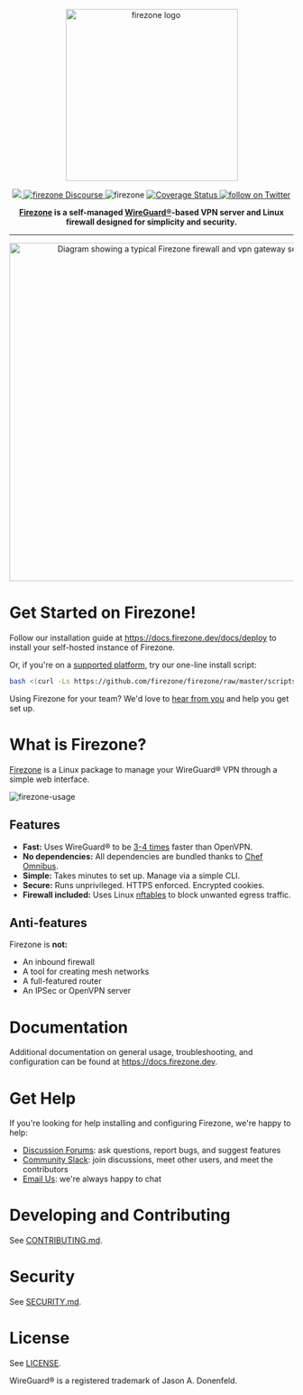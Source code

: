 <p align="center">
  <img src="https://user-images.githubusercontent.com/52545545/144147936-39f3e416-8ba0-4f24-915e-f0515f85bb64.png" alt="firezone logo" width="305"/>
</p>
<p align="center">
  <a href="https://github.com/firezone/firezone/releases">
    <img src="https://img.shields.io/github/v/release/firezone/firezone?color=%23999">
  </a>
  <a href="https://discourse.firez.one">
    <img src="https://img.shields.io/static/v1?logo=discourse&logoColor=959DA5&label=forum&labelColor=333a41&message=join&color=611f69" alt="firezone Discourse" />
  </a>
  <img src="https://img.shields.io/static/v1?logo=github&logoColor=959DA5&label=Test&labelColor=333a41&message=passing&color=3AC358" alt="firezone" />
  <a href="https://coveralls.io/github/firezone/firezone?branch=master">
    <img src="https://coveralls.io/repos/github/firezone/firezone/badge.svg?branch=master" alt="Coverage Status" />
  </a>
  <a href="https://twitter.com/intent/follow?screen_name=firezonehq">
    <img src="https://img.shields.io/twitter/follow/firezonehq?style=social&logo=twitter" alt="follow on Twitter">
  </a>
</p>

<p align="center">
  <strong><a href="https://www.firezone.dev">Firezone</a> is a self-managed <a href="https://www.wireguard.com/">WireGuard®</a>-based VPN server and Linux firewall designed for simplicity and security.</strong>
</p>

<hr>

<div align="center">
  <a href="https://www.firezone.dev">
    <img alt="Diagram showing a typical Firezone firewall and vpn gateway setup" src="https://user-images.githubusercontent.com/52545545/147286088-08b0d11f-d81d-4622-8145-179071d2f0fb.png" width="600" />
  </a>
</div>

# Get Started on Firezone!

Follow our installation guide at https://docs.firezone.dev/docs/deploy to install your self-hosted instance of Firezone.

Or, if you're on a [supported platform](https://docs.firezone.dev/docs/deploy/supported-platforms/), try our one-line install script:

```bash
bash <(curl -Ls https://github.com/firezone/firezone/raw/master/scripts/install.sh)
```

Using Firezone for your team? We'd love to [hear from you](https://calendly.com/team-firezone/firezone-intro) and help you get set up.

# What is Firezone?

[Firezone](https://www.firezone.dev) is a Linux package to manage your WireGuard® VPN through a simple web interface.

![firezone-usage](https://user-images.githubusercontent.com/52545545/147392573-fe4cb936-a0a8-436f-a69b-c0a9587de58b.gif)

## Features

- **Fast:** Uses WireGuard® to be [3-4 times](https://wireguard.com/performance/) faster than OpenVPN.
- **No dependencies:** All dependencies are bundled thanks to
    [Chef Omnibus](https://github.com/chef/omnibus).
- **Simple:** Takes minutes to set up. Manage via a simple CLI.
- **Secure:** Runs unprivileged. HTTPS enforced. Encrypted cookies.
- **Firewall included:** Uses Linux [nftables](https://netfilter.org) to block
    unwanted egress traffic.

## Anti-features

Firezone is **not:**

- An inbound firewall
- A tool for creating mesh networks
- A full-featured router
- An IPSec or OpenVPN server

# Documentation

Additional documentation on general usage, troubleshooting, and configuration can be found at https://docs.firezone.dev.

# Get Help

If you're looking for help installing and configuring Firezone, we're happy to
help:

* [Discussion Forums](https://discourse.firez.one/): ask questions, report bugs, and suggest features
* [Community Slack](https://www.firezone.dev/slack): join discussions, meet other users, and meet the contributors
* [Email Us](mailto:team@firezone.dev): we're always happy to chat

# Developing and Contributing

See [CONTRIBUTING.md](CONTRIBUTING.md).

# Security

See [SECURITY.md](SECURITY.md).

# License

See [LICENSE](LICENSE).

WireGuard® is a registered trademark of Jason A. Donenfeld.
